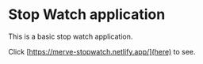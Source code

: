 # Stop Watch application

This is a basic stop watch application.

Click [https://merve-stopwatch.netlify.app/](here) to see.

